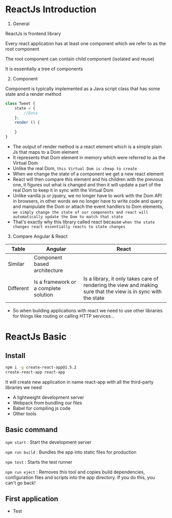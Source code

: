 # ReactJs Introduction
1. General

ReactJs is frontend library

Every react application has at least one component which we refer to as the root component

The root component can contain child component (isolated and reuse)

It is essentially a tree of components

2. Component

Component is typically implemented as a Java script class that has some state and a render method


```javascript
class Tweet {
    state = {
        //Data
    };
    render () {
 
    }
}
```
- The output of render method is a react element which is a simple plain Js that maps to a Dom element
- It represents that Dom element in memory which were referred to as the Virtual Dom
- Unlike the real Dom, `this Virtual Dom is cheap to create`
- When we change the state of a component we get a new react element
- React will then compare this element and his children with the previous one, it figures out what is changed and then it will update a part of the real Dom to keep it in sync with the Virtual Dom
- Unlike vanilla js or jquery, we no longer have to work with the Dom API in browsers, in other words we no longer have to write code and query and manipulate the Dom or attach the event handlers to Dom elements, `we simply change the state of our components and react will automatically update the Dom to match that state`
- That's exactly why this library called react because `when the state changes react essentially reacts to state changes`

3. Compare Angular & React

| Table | Angular| React |
| ------| -------| ----- |
|Similar| Component based architecture
|Different|Is a framework or a complete solution| Is a library, it only takes care of rendering the view and making sure that the view is in sync with the state|

- So when building applications with react we need to use other libraries for things like routing or calling HTTP services...

# ReactJs Basic

## Install

```sh
npm i -g create-react-app@1.5.2
create-react-app react-app
```

It will create new application in name react-app with all the third-party libraries we need

- A lightweight development server
- Webpack from bundling our files
- Babel for compiling js code
- Other tools

## Basic command

`npm start` : Start the development server

`npm run build` : Bundles the app into static files for production

`npm test` : Starts the test runner

`npm run eject` : Removes this tool and copies build dependencies, configuration files and scripts into the app directory. If you do this, you can't go back!

## First application
- Test
